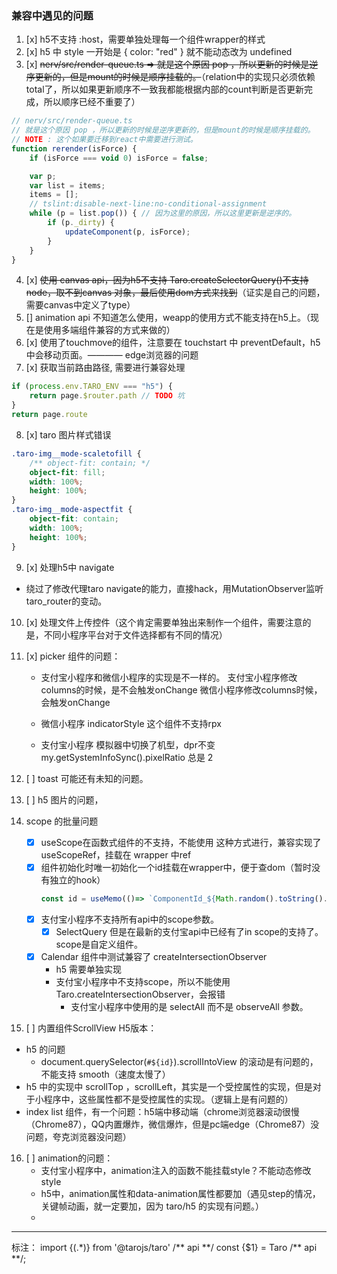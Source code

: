 ### 兼容中遇见的问题

1. [x] h5不支持 :host，需要单独处理每一个组件wrapper的样式
2. [x] h5 中 style 一开始是 { color: "red" } 就不能动态改为 undefined
3. [x] <del>nerv/src/render-queue.ts => 就是这个原因 pop ，所以更新的时候是逆序更新的，但是mount的时候是顺序挂载的。</del>（relation中的实现只必须依赖total了，所以如果更新顺序不一致我都能根据内部的count判断是否更新完成，所以顺序已经不重要了）
```typescript
// nerv/src/render-queue.ts
// 就是这个原因 pop ，所以更新的时候是逆序更新的，但是mount的时候是顺序挂载的。
// NOTE : 这个如果要迁移到react中需要进行测试。
function rerender(isForce) {
    if (isForce === void 0) isForce = false;

    var p;
    var list = items;
    items = [];
    // tslint:disable-next-line:no-conditional-assignment
    while (p = list.pop()) { // 因为这里的原因，所以这里更新是逆序的。
        if (p._dirty) {
            updateComponent(p, isForce);
        }
    }
}
```

4. [x] <del>使用 canvas api，因为h5不支持 Taro.createSelectorQuery()不支持node，取不到canvas 对象，最后使用dom方式来找到</del>（证实是自己的问题，需要canvas中定义了type）
5. [] animation api 不知道怎么使用，weapp的使用方式不能支持在h5上。（现在是使用多端组件兼容的方式来做的）
6. [x] 使用了touchmove的组件，注意要在 touchstart 中 preventDefault，h5中会移动页面。———— edge浏览器的问题
7. [x] 获取当前路由路径, 需要进行兼容处理
```js
if (process.env.TARO_ENV === "h5") {
    return page.$router.path // TODO 坑
}
return page.route
```
8. [x] taro 图片样式错误
```css
.taro-img__mode-scaletofill {
    /** object-fit: contain; */
    object-fit: fill;
    width: 100%;
    height: 100%;
}
.taro-img__mode-aspectfit {
    object-fit: contain;
    width: 100%;
    height: 100%;
}
```

9. [x] 处理h5中 navigate
- 绕过了修改代理taro navigate的能力，直接hack，用MutationObserver监听taro_router的变动。
10. [x] 处理文件上传控件（这个肯定需要单独出来制作一个组件，需要注意的是，不同小程序平台对于文件选择都有不同的情况）

11. [x] picker 组件的问题：
    - 支付宝小程序和微信小程序的实现是不一样的。
    支付宝小程序修改columns的时候，是不会触发onChange
    微信小程序修改columns时候，会触发onChange

    - 微信小程序 indicatorStyle 这个组件不支持rpx
    - 支付宝小程序 模拟器中切换了机型，dpr不变 my.getSystemInfoSync().pixelRatio 总是 2


12. [ ] toast 可能还有未知的问题。
13. [ ] h5 图片的问题，

14. scope 的批量问题
    - [x] useScope在函数式组件的不支持，不能使用 这种方式进行，兼容实现了 useScopeRef，挂载在 wrapper 中ref
    - [x] 组件初始化时唯一初始化一个id挂载在wrapper中，便于查dom（暂时没有独立的hook）
        ```typescript
        const id = useMemo(()=> `ComponentId_${Math.random().toString().split('.')[1]}`, [])
        ```
    - [x] 支付宝小程序不支持所有api中的scope参数。
        - [x] SelectQuery 但是在最新的支付宝api中已经有了in scope的支持了。scope是自定义组件。
    - [x] Calendar 组件中测试兼容了 createIntersectionObserver
        - h5 需要单独实现
        - 支付宝小程序中不支持scope，所以不能使用Taro.createIntersectionObserver，会报错
          - 支付宝小程序中使用的是 selectAll 而不是 observeAll 参数。

15. [ ] 内置组件ScrollView H5版本：
- h5 的问题
  - document.querySelector(`#${id}`).scrollIntoView 的滚动是有问题的，不能支持 smooth（速度太慢了）
- h5 中的实现中 scrollTop ，scrollLeft，其实是一个受控属性的实现，但是对于小程序中，这些属性都不是受控属性的实现。（逻辑上是有问题的）
- index list 组件，有一个问题：h5端中移动端（chrome浏览器滚动很慢（Chrome87），QQ内置爆炸，微信爆炸，但是pc端edge（Chrome87）没问题，夸克浏览器没问题）


16. [ ] animation的问题：
    - 支付宝小程序中，animation注入的函数不能挂载style？不能动态修改style
    - h5中，animation属性和data-animation属性都要加（遇见step的情况，关键帧动画，就一定要加，因为 taro/h5 的实现有问题。）
    -
---------------------------------------------
标注：
import \{(.*)\} from '@tarojs/taro' \/\*\* api \*\*\/
const {$1} = Taro /** api **/;
